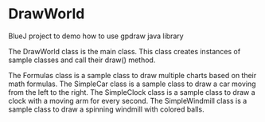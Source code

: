 # DrawWorld
BlueJ project to demo how to use gpdraw java library

The DrawWorld class is the main class. This class creates instances of sample classes and call their draw() method.

The Formulas class is a sample class to draw multiple charts based on their math formulas.
The SimpleCar class is a sample class to draw a car moving from the left to the right.
The SimpleClock class is a sample class to draw a clock with a moving arm for every second.
The SimpleWindmill class is a sample class to draw a spinning windmill with colored balls.

